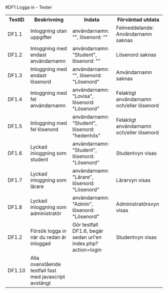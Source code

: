 #DF1 Logga in - Tester

<table>
	<tr>
		<th>TestID</th>
		<th>Beskrivning</th>
		<th>Indata</th>
		<th>Förväntad utdata</th>
	</tr>
	<tr>
		<td>DF1.1</td>
		<td>Inloggning utan uppgifter</td>
		<td>användarnamn: "", lösenord: ""</td>
		<td>Felmeddelande: Användarnamn saknas</td>
	</tr>
	<tr>
		<td>DF1.2</td>
		<td>Inloggning med endast användarnamn</td>
		<td>användarnamn: "Student", lösenord: ""</td>
		<td>Lösenord saknas</td>
	</tr>
	<tr>
		<td>DF1.3</td>
		<td>Inloggning med endast lösenord</td>
		<td>användarnamn: "", lösenord: "Lösenord"</td>
		<td>Användarnamn saknas</td>
	</tr>
	<tr>
		<td>DF1.4</td>
		<td>Inloggning med fel användarnamn</td>
		<td>användarnamn: "Lovisa", lösenord: "Lösenord"</td>
		<td>Felaktigt användarnamn och/eller lösenord</td>
	</tr>
	<tr>
		<td>DF1.5</td>
		<td>Inloggning med fel lösenord</td>
		<td>användarnamn: "Student", lösenord: "hedenhös"</td>
		<td>Felaktigt användarnamn och/eller lösenord</td>
	</tr>
	<tr>
		<td>DF1.6</td>
		<td>Lyckad inloggning som student</td>
		<td>användarnamn: "Student", lösenord: "Lösenord"</td>
		<td>Studentvyn visas</td>
	</tr>
	<tr>
		<td>DF1.7</td>
		<td>Lyckad inloggning som lärare</td>
		<td>användarnamn: "Lärare", lösenord: "Lösenord"</td>
		<td>Lärarvyn visas</td>
	</tr>
	<tr>
		<td>DF1.8</td>
		<td>Lyckad inloggning som administratör</td>
		<td>användarnamn: "Admin", lösenord: "Lösenord"</td>
		<td>Administratörsvyn visas</td>
	</tr>
	<tr>
		<td>DF1.2</td>
		<td>Försök logga in när du redan är inloggad</td>
		<td>Gör testfall DF1.6, begär sedan url'en index.php?action=login</td>
		<td>Studentvyn visas</td>
	</tr>
	<tr>
		<td>DF1.10</td>
		<td>Alla ovanstående testfall fast med javascript avstängt</td>
		<td></td>
		<td></td>
	</tr>
</table>